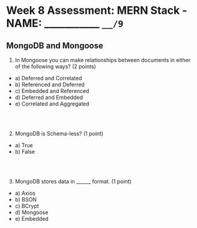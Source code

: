 # Week 8 Assessment: MERN Stack - NAME: ___________  `__/9`

## MongoDB and Mongoose 

1. In Mongoose you can make relationships between documents in either of the following ways? (2 points)

* a) Deferred and Correlated
* b) Referenced and Deferred
* c) Embedded and Referenced
* d) Deferred and Embedded
* e) Correlated and Aggregated

<br><br>

2. MongoDB is Schema-less? (1 point)

* a) True
* b) False

<br><br>

3. MongoDB stores data in ______ format. (1 point)

* a) Axios
* b) BSON
* c) BCrypt
* d) Mongoose
* e) Embedded
